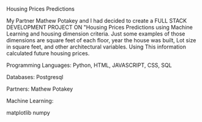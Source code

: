 Housing Prices Predictions

My Partner Mathew Potakey and I had decided to create a FULL STACK DEVELOPMENT PROJECT ON "Housing Prices Predictions using Machine Learning and housing dimension criteria. Just some examples of those dimensions are square feet of each floor, year the house was built, Lot size in square feet, and other architectural variables. Using This information calculated future housing prices.


Programming Languages: Python, HTML, JAVASCRIPT, CSS, SQL

Databases: Postgresql




Partners: Mathew Potakey


Machine Learning:

matplotlib
numpy


